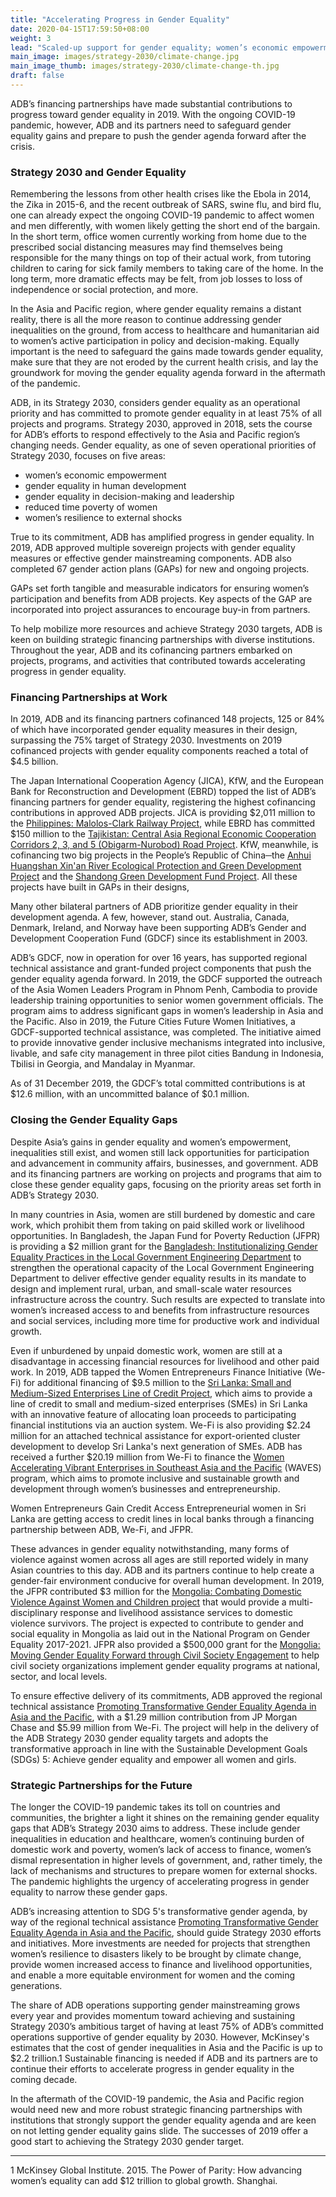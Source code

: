 ```yaml
---
title: "Accelerating Progress in Gender Equality"
date: 2020-04-15T17:59:50+08:00
weight: 3
lead: "Scaled-up support for gender equality; women’s economic empowerment; gender equality in human development, decision-making, and leadership; reducing time poverty for women; strengthening women’s resilience to shocks."
main_image: images/strategy-2030/climate-change.jpg
main_image_thumb: images/strategy-2030/climate-change-th.jpg
draft: false
---
```


ADB’s financing partnerships have made substantial contributions to progress toward gender equality in 2019. With the ongoing COVID-19 pandemic, however, ADB and its partners need to safeguard gender equality gains and prepare to push the gender agenda forward after the crisis.

### Strategy 2030 and Gender Equality

Remembering the lessons from other health crises like the Ebola in 2014, the Zika in 2015-6, and the recent outbreak of SARS, swine flu, and bird flu, one can already expect the ongoing COVID-19 pandemic to affect women and men differently, with women likely getting the short end of the bargain. In the short term, office women currently working from home due to the prescribed social distancing measures may find themselves being responsible for the many things on top of their actual work, from tutoring children to caring for sick family members to taking care of the home. In the long term, more dramatic effects may be felt, from job losses to loss of independence or social protection, and more.

In the Asia and Pacific region, where gender equality remains a distant reality, there is all the more reason to continue addressing gender inequalities on the ground, from access to healthcare and humanitarian aid to women’s active participation in policy and decision-making. Equally important is the need to safeguard the gains made towards gender equality, make sure that they are not eroded by the current health crisis, and lay the groundwork for moving the gender equality agenda forward in the aftermath of the pandemic.

ADB, in its Strategy 2030, considers gender equality as an operational priority and has committed to promote gender equality in at least 75% of all projects and programs. Strategy 2030, approved in 2018, sets the course for ADB’s efforts to respond effectively to the Asia and Pacific region’s changing needs. Gender equality, as one of seven operational priorities of Strategy 2030, focuses on five areas:

* women’s economic empowerment
* gender equality in human development
* gender equality in decision-making and leadership
* reduced time poverty of women
* women’s resilience to external shocks

True to its commitment, ADB has amplified progress in gender equality. In 2019, ADB approved multiple sovereign projects with gender equality measures or effective gender mainstreaming components. ADB also completed 67 gender action plans (GAPs) for new and ongoing projects.

GAPs set forth tangible and measurable indicators for ensuring women’s participation and benefits from ADB projects. Key aspects of the GAP are incorporated into project assurances to encourage buy-in from partners.

To help mobilize more resources and achieve Strategy 2030 targets, ADB is keen on building strategic financing partnerships with diverse institutions. Throughout the year, ADB and its cofinancing partners embarked on projects, programs, and activities that contributed towards accelerating progress in gender equality.

### Financing Partnerships at Work

In 2019, ADB and its financing partners cofinanced 148 projects, 125 or 84% of which have incorporated gender equality measures in their design, surpassing the 75% target of Strategy 2030. Investments on 2019 cofinanced projects with gender equality components reached a total of $4.5 billion.

The Japan International Cooperation Agency (JICA), KfW, and the European Bank for Reconstruction and Development (EBRD) topped the list of ADB’s financing partners for gender equality, registering the highest cofinancing contributions in approved ADB projects. JICA is providing $2,011 million to the [Philippines: Malolos-Clark Railway Project](https://www.adb.org/projects/52083-001/main), while EBRD has committed $150 million to the [Tajikistan: Central Asia Regional Economic Cooperation Corridors 2, 3, and 5 (Obigarm-Nurobod) Road Project](https://www.adb.org/projects/52042-001/main). KfW, meanwhile, is cofinancing two big projects in the People’s Republic of China─the [Anhui Huangshan Xin'an River Ecological Protection and Green Development Project](https://www.adb.org/projects/52026-001/main) and the [Shandong Green Development Fund Project](https://www.adb.org/projects/51194-001/main). All these projects have built in GAPs in their designs,

Many other bilateral partners of ADB prioritize gender equality in their development agenda. A few, however, stand out. Australia, Canada, Denmark, Ireland, and Norway have been supporting ADB’s Gender and Development Cooperation Fund (GDCF) since its establishment in 2003.

ADB’s GDCF, now in operation for over 16 years, has supported regional technical assistance and grant-funded project components that push the gender equality agenda forward. In 2019, the GDCF supported the outreach of the Asia Women Leaders Program in Phnom Penh, Cambodia to provide leadership training opportunities to senior women government officials. The program aims to address significant gaps in women’s leadership in Asia and the Pacific. Also in 2019, the Future Cities Future Women Initiatives, a GDCF-supported technical assistance, was completed. The initiative aimed to provide innovative gender inclusive mechanisms integrated into inclusive, livable, and safe city management in three pilot cities Bandung in Indonesia, Tbilisi in Georgia, and Mandalay in Myanmar.

As of 31 December 2019, the GDCF’s total committed contributions is at $12.6 million, with an uncommitted balance of $0.1 million.

### Closing the Gender Equality Gaps

Despite Asia’s gains in gender equality and women’s empowerment, inequalities still exist, and women still lack opportunities for participation and advancement in community affairs, businesses, and government. ADB and its financing partners are working on projects and programs that aim to close these gender equality gaps, focusing on the priority areas set forth in ADB’s Strategy 2030.

In many countries in Asia, women are still burdened by domestic and care work, which prohibit them from taking on paid skilled work or livelihood opportunities. In Bangladesh, the Japan Fund for Poverty Reduction (JFPR) is providing a $2 million grant for the [Bangladesh: Institutionalizing Gender Equality Practices in the Local Government Engineering Department](https://www.adb.org/projects/51319-001/main#project-overview) to strengthen the operational capacity of the Local Government Engineering Department to deliver effective gender equality results in its mandate to design and implement rural, urban, and small-scale water resources infrastructure across the country. Such results are expected to translate into women’s increased access to and benefits from infrastructure resources and social services, including more time for productive work and individual growth.

Even if unburdened by unpaid domestic work, women are still at a disadvantage in accessing financial resources for livelihood and other paid work. In 2019, ADB tapped the Women Entrepreneurs Finance Initiative (We-Fi) for additional financing of $9.5 million to the [Sri Lanka: Small and Medium-Sized Enterprises Line of Credit Project](https://www.adb.org/projects/49273-001/main#project-overview), which aims to provide a line of credit to small and medium-sized enterprises (SMEs) in Sri Lanka with an innovative feature of allocating loan proceeds to participating financial institutions via an auction system. We-Fi is also providing $2.24 million for an attached technical assistance for export-oriented cluster development to develop Sri Lanka's next generation of SMEs. ADB has received a further $20.19 million from We-Fi to finance the [Women Accelerating Vibrant Enterprises in Southeast Asia and the Pacific](https://www.adb.org/news/new-we-fi-financing-enhance-adbs-support-women-led-smes-viet-nam-and-pacific) (WAVES) program, which aims to promote inclusive and sustainable growth and development through women’s businesses and entrepreneurship.

Women Entrepreneurs Gain Credit Access Entrepreneurial women in Sri Lanka are getting access to credit lines in local banks through a financing partnership between ADB, We-Fi, and JFPR. <Full story>

These advances in gender equality notwithstanding, many forms of violence against women across all ages are still reported widely in many Asian countries to this day. ADB and its partners continue to help create a gender-fair environment conducive for overall human development. In 2019, the JFPR contributed $3 million for the [Mongolia: Combating Domestic Violence Against Women and Children project](https://www.adb.org/projects/52314-001/main#project-overview) that would provide a multi-disciplinary response and livelihood assistance services to domestic violence survivors. The project is expected to contribute to gender and social equality in Mongolia as laid out in the National Program on Gender Equality 2017-2021. JFPR also provided a $500,000 grant for the [Mongolia: Moving Gender Equality Forward through Civil Society Engagement](https://www.adb.org/projects/52314-001/main#project-overview) to help civil society organizations implement gender equality programs at national, sector, and local levels.

To ensure effective delivery of its commitments, ADB approved the regional technical assistance [Promoting Transformative Gender Equality Agenda in Asia and the Pacific](https://www.adb.org/projects/52214-001/main#project-overview), with a $1.29 million contribution from JP Morgan Chase and $5.99 million from We-Fi. The project will help in the delivery of the ADB Strategy 2030 gender equality targets and adopts the transformative approach in line with the Sustainable Development Goals (SDGs) 5: Achieve gender equality and empower all women and girls.

### Strategic Partnerships for the Future

The longer the COVID-19 pandemic takes its toll on countries and communities, the brighter a light it shines on the remaining gender equality gaps that ADB’s Strategy 2030 aims to address. These include gender inequalities in education and healthcare, women’s continuing burden of domestic work and poverty, women’s lack of access to finance, women’s dismal representation in higher levels of government, and, rather timely, the lack of mechanisms and structures to prepare women for external shocks. The pandemic highlights the urgency of accelerating progress in gender equality to narrow these gender gaps.

ADB’s increasing attention to SDG 5's transformative gender agenda, by way of the regional technical assistance [Promoting Transformative Gender Equality Agenda in Asia and the Pacific](https://www.adb.org/projects/52214-001/main#project-overview), should guide Strategy 2030 efforts and initiatives. More investments are needed for projects that strengthen women’s resilience to disasters likely to be brought by climate change, provide women increased access to finance and livelihood opportunities, and enable a more equitable environment for women and the coming generations.

The share of ADB operations supporting gender mainstreaming grows every year and provides momentum toward achieving and sustaining Strategy 2030’s ambitious target of having at least 75% of ADB’s committed operations supportive of gender equality by 2030. However, McKinsey's estimates that the cost of gender inequalities in Asia and the Pacific is up to $2.2 trillion.1 Sustainable financing is needed if ADB and its partners are to continue their efforts to accelerate progress in gender equality in the coming decade.

In the aftermath of the COVID-19 pandemic, the Asia and Pacific region would need new and more robust strategic financing partnerships with institutions that strongly support the gender equality agenda and are keen on not letting gender equality gains slide. The successes of 2019 offer a good start to achieving the Strategy 2030 gender target.

---

1 McKinsey Global Institute. 2015. The Power of Parity: How advancing women’s equality can add $12 trillion to global growth. Shanghai.